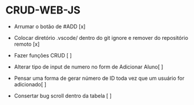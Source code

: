 # CRUD-WEB-JS

- Arrumar o botão de #ADD [x]
- Colocar diretório .vscode/ dentro do git ignore e remover do repositório remoto [x]
- Fazer funções CRUD [ ]
- Alterar tipo de input de numero no form de Adicionar Aluno[ ]
- Pensar uma forma de gerar número de ID toda vez que um usuário for adicionado[ ]

- Consertar bug scroll dentro da tabela [ ]
